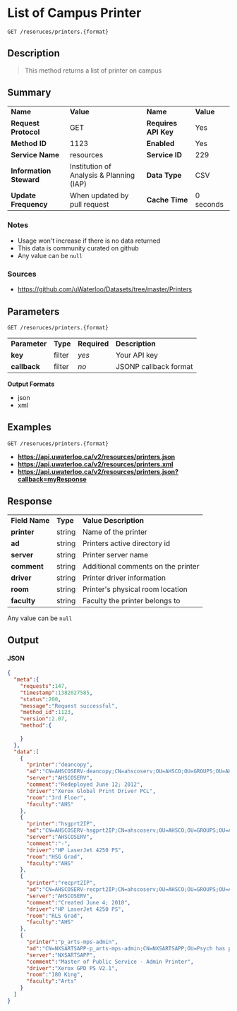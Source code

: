 # List of Campus Printer

```
GET /resoruces/printers.{format}
```

## Description

> This method returns a list of printer on campus

## Summary

<table>
  <tr>
    <td><b>Name</b></td>
    <td><b>Value</b></td>
    <td><b><b>Name</b></b></td>
    <td><b>Value</b></td>
  </tr>
  <tr>
    <td><b>Request Protocol</b></td>
    <td>GET</td>
    <td><b>Requires API Key</b></td>
    <td>Yes</td>
  </tr>
  <tr>
    <td><b>Method ID</b></td>
    <td>1123</td>
    <td><b>Enabled</b></td>
    <td>Yes</td>
  </tr>
  <tr>
    <td><b>Service Name</b></td>
    <td>resources</td>
    <td><b>Service ID</b></td>
    <td>229</td>
  </tr>
  <tr>
    <td><b>Information Steward</b></td>
    <td>Institution of Analysis & Planning (IAP)</td>
    <td><b>Data Type</b></td>
    <td>CSV</td>
  </tr>
  <tr>
    <td><b>Update Frequency</b></td>
    <td>When updated by pull request</td>
    <td><b>Cache Time</b></td>
    <td>0 seconds</td>
  </tr>
</table>


### Notes

- Usage won't increase if there is no data returned
- This data is community curated on github
- Any value can be `null`


### Sources

- https://github.com/uWaterloo/Datasets/tree/master/Printers


## Parameters

```
GET /resoruces/printers.{format}
```

<table>
  <tr>
    <td><b>Parameter</b></td>
    <td><b>Type</b></td>
    <td><b><b>Required</b></b></td>
    <td><b>Description</b></td>
  </tr>
  <tr>
    <td><b>key</b></td>
    <td>filter</td>
    <td><i>yes</i></td>
    <td>Your API key</td>
  </tr>
  <tr>
    <td><b>callback</b></td>
    <td>filter</td>
    <td><i>no</i></td>
    <td>JSONP callback format</td>
  </tr>
</table>

**Output Formats**

- json
- xml


## Examples

```
GET /resoruces/printers.{format}
```

- **https://api.uwaterloo.ca/v2/resources/printers.json**
- **https://api.uwaterloo.ca/v2/resources/printers.xml**
- **https://api.uwaterloo.ca/v2/resources/printers.json?callback=myResponse**


## Response

<table>
  <tr>
    <td><b>Field Name</b></td>
    <td><b>Type</b></td>
    <td><b>Value Description</b></td>
  </tr>
  <tr>
    <td><b>printer</b></td>
    <td>string</td>
    <td>Name of the printer</td>
  </tr>
  <tr>
    <td><b>ad</b></td>
    <td>string</td>
    <td>Printers active directory id</td>
  </tr>
  <tr>
    <td><b>server</b></td>
    <td>string</td>
    <td>Printer server name</td>
  </tr>
  <tr>
    <td><b>comment</b></td>
    <td>string</td>
    <td>Additional comments on the printer</td>
  </tr>
  <tr>
    <td><b>driver</b></td>
    <td>string</td>
    <td>Printer driver information</td>
  </tr>
  <tr>
    <td><b>room</b></td>
    <td>string</td>
    <td>Printer's physical room location</td>
  </tr>
  <tr>
    <td><b>faculty</b></td>
    <td>string</td>
    <td>Faculty the printer belongs to</td>
  </tr>
</table>


Any value can be `null`

## Output

#### JSON

```json
{
  "meta":{
    "requests":147,
    "timestamp":1382027585,
    "status":200,
    "message":"Request successful",
    "method_id":1123,
    "version":2.07,
    "method":{
      
    }
  },
  "data":[
    {
      "printer":"deancopy",
      "ad":"CN=AHSCOSERV-deancopy;CN=ahscoserv;OU=AHSCO;OU=GROUPS;OU=AHS;OU=Domain Member Servers;DC=NEXUS;DC=UWATERLOO;DC=CA",
      "server":"AHSCOSERV",
      "comment":"Redeployed June 12; 2012",
      "driver":"Xerox Global Print Driver PCL",
      "room":"3rd Floor",
      "faculty":"AHS"
    },
    {
      "printer":"hsgprt2IP",
      "ad":"CN=AHSCOSERV-hsgprt2IP;CN=ahscoserv;OU=AHSCO;OU=GROUPS;OU=AHS;OU=Domain Member Servers;DC=NEXUS;DC=UWATERLOO;DC=CA",
      "server":"AHSCOSERV",
      "comment":"-",
      "driver":"HP LaserJet 4250 PS",
      "room":"HSG Grad",
      "faculty":"AHS"
    },
    {
      "printer":"recprt2IP",
      "ad":"CN=AHSCOSERV-recprt2IP;CN=ahscoserv;OU=AHSCO;OU=GROUPS;OU=AHS;OU=Domain Member Servers;DC=NEXUS;DC=UWATERLOO;DC=CA",
      "server":"AHSCOSERV",
      "comment":"Created June 4; 2010",
      "driver":"HP LaserJet 4250 PS",
      "room":"RLS Grad",
      "faculty":"AHS"
    },
    {
      "printer":"p_arts-mps-admin",
      "ad":"CN=NXSARTSAPP-p_arts-mps-admin;CN=NXSARTSAPP;OU=Psych has permissions;OU=Arts;OU=Domain Member Servers;DC=NEXUS;DC=UWATERLOO;DC=CA",
      "server":"NXSARTSAPP",
      "comment":"Master of Public Service - Admin Printer",
      "driver":"Xerox GPD PS V2.1",
      "room":"180 King",
      "faculty":"Arts"
    }
  ]
}
```

